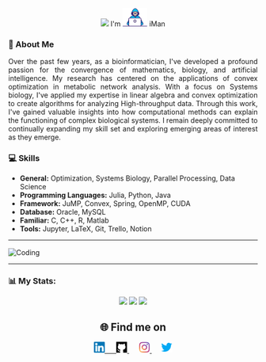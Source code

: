 <div align="center">
    <img src="https://capsule-render.vercel.app/api?type=waving&color=gradient&customColorList=6&height=120&section=header&text=DiscoverMyOpen-sourceContributions&fontSize=32&animation=fadeIn&fontAlignY=30">
    I'm 
     <img src="https://raw.githubusercontent.com/dev-akshat/archive/main/images/gifs/others/dev_boy.gif" width="50">
    iMan
</div>

### 💫 About Me

<p align='justify'>
Over the past few years, as a bioinformatician, I've developed a profound passion for the convergence of mathematics, biology, and artificial intelligence. My research has centered on the applications of convex optimization in metabolic network analysis. With a focus on Systems biology, I've applied my expertise in linear algebra and convex optimization to create algorithms for analyzing High-throughput data. Through this work, I've gained valuable insights into how computational methods can explain the functioning of complex biological systems. I remain deeply committed to continually expanding my skill set and exploring emerging areas of interest as they emerge.
</p>

### 💻 Skills

- **General:** Optimization, Systems Biology, Parallel Processing, Data Science
- **Programming Languages:** Julia, Python, Java
- **Framework:** JuMP, Convex, Spring, OpenMP, CUDA
- **Database:** Oracle, MySQL
- **Familiar:** C, C++, R, Matlab
- **Tools:** Jupyter, LaTeX, Git, Trello, Notion

<hr/>

<img align="center" width="1000" src="https://www.mygo.ge/uploads/blog/1584023795.jpg" alt="Coding">

<hr/>

### 📊 My Stats:

<p align="center">
<img height="180em" src="https://github-readme-stats.vercel.app/api?username=iManGHD&show_icons=true&theme=react&background=0d1117&&hide_border=true&date_format=M%20j%5B%2C%20Y%5D&&count_private=true&include_all_commits=true" />
<img height="180em" src="https://github-readme-stats.vercel.app/api/top-langs/?username=iManGHD&theme=react&hide_border=false&include_all_commits=true&count_private=true&layout=compact"/>
<img height="180em" src="https://github-readme-streak-stats.herokuapp.com/?user=iManGHD&theme=react&background=0d1117&hide_border=true&date_format=M%20j%5B%2C%20Y%5D&count_private=true"/>
</p>



<h2 align="center">🌐 Find me on</h2>

<p align="center">
  <a href="https://www.linkedin.com/in/imanghadimi">
    <img  alt="Linkedin" width="22px" src="https://raw.githubusercontent.com/dev-akshat/archive/main/images/svgs/social_media/linkedin.svg"/>
  &nbsp&nbsp&nbsp&nbsp
  <a href="https://github.com/iManGHD">
    <img alt="GitHub" width="22px" src="https://raw.githubusercontent.com/dev-akshat/archive/main/images/svgs/social_media/github.svg"/>
  </a>
  &nbsp&nbsp&nbsp&nbsp
  <a href="https://www.instagram.com/iman_30a95">
    <img  alt="Instagram" width="22px" src="https://raw.githubusercontent.com/dev-akshat/archive/main/images/svgs/social_media/instagram.svg"/>
  </a>
  &nbsp&nbsp&nbsp&nbsp
  <a href="https://twitter.com/iMan_30a95">
    <img alt="Twitter" width="22px" src="https://raw.githubusercontent.com/dev-akshat/archive/main/images/svgs/social_media/twitter.svg"/>
  </a>
</p>



